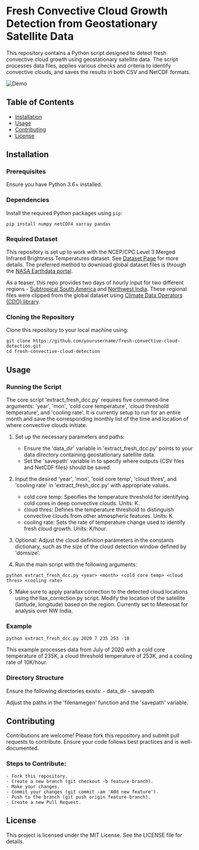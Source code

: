 # Fresh Convective Cloud Growth Detection from Geostationary Satellite Data

This repository contains a Python script designed to detect fresh convective cloud growth using geostationary satellite data. The script processes data files, applies various checks and criteria to identify convective clouds, and saves the results in both CSV and NetCDF formats.

![Demo](assets/clouds_2010_01_08.gif)

## Table of Contents

- [Installation](#installation)
- [Usage](#usage)
- [Contributing](#contributing)
- [License](#license)

## Installation

### Prerequisites

Ensure you have Python 3.6+ installed.

### Dependencies

Install the required Python packages using `pip`:

```
pip install numpy netCDF4 xarray pandas
```

### Required Dataset

This repository is set up to work with the NCEP/CPC Level 3 Merged Infrared Brightness Temperatures dataset. See [Dataset Page](https://gpm.nasa.gov/data/directory/ncepcpc-level-3-merged-infrared-brightness-temperatures-0) for more details. The preferred method to download global dataset files is through the [NASA Earthdata portal](https://search.earthdata.nasa.gov/search).

As a teaser, this repo provides two days of hourly input for two different regions - [Subtropical South America](https://github.com/divyanshchg007/fresh-convective-cloud-detection/tree/b6890f7800a02d563c5a59efcde11adfa15264a5/data/SouthAmerica_Subtrop_clipped) and [Northwest India](https://github.com/divyanshchg007/fresh-convective-cloud-detection/tree/b6890f7800a02d563c5a59efcde11adfa15264a5/data/NWIndia_clipped). These regional files were clipped from the global dataset using [Climate Data Operators (CDO) library](https://code.mpimet.mpg.de/projects/cdo). 

### Cloning the Repository

Clone this repository to your local machine using:

```
git clone https://github.com/yourusername/fresh-convective-cloud-detection.git
cd fresh-convective-cloud-detection
```

## Usage

### Running the Script

The core script 'extract_fresh_dcc.py' requires five command-line arguments: 'year', 'mon', 'cold core temperature', 'cloud threshold temperature', and 'cooling rate'. It is currently setup to run for an entire month and save the corresponding monthly list of the time and location of where convective clouds initiate.

1. Set up the necessary parameters and paths:
    - Ensure the 'data_dir' variable in 'extract_fresh_dcc.py' points to your data directory containing geostationary satellite data.
    - Set the 'savepath' variable in to specify where outputs (CSV files and NetCDF files) should be saved.

2. Input the desired 'year', 'mon', 'cold core temp', 'cloud thres', and 'cooling rate' in 'extract_fresh_dcc.py' with appropriate values.
    - cold core temp: Specifies the temperature threshold for identifying cold cores in deep convective clouds. Units: K.
    - cloud thres: Defines the temperature threshold to distinguish convective clouds from other atmospheric features. Units: K.
    - cooling rate: Sets the rate of temperature change used to identify fresh cloud growth. Units: K/hour.

3. Optional: Adjust the cloud definition parameters in the constants dictionary, such as the size of the cloud detection window defined by 'domsize'. 

4. Run the main script with the following arguments:

```
python extract_fresh_dcc.py <year> <month> <cold core temp> <cloud thres> <cooling rate>
```

5. Make sure to apply parallax correction to the detected cloud locations using the llax_correction.py script. Modify the location of the satellite (latitude, longitude) based on the region. Currently set to Meteosat for analysis over NW India.

### Example

```
python extract_fresh_dcc.py 2020 7 235 253 -10
```

This example processes data from July of 2020 with a cold core temperature of 235K, a cloud threshold temperature of 253K, and a cooling rate of 10K/hour.

### Directory Structure

Ensure the following directories exists:
    - data_dir
    - savepath

Adjust the paths in the 'filenamegen' function and the 'savepath' variable.

## Contributing

Contributions are welcome! Please fork this repository and submit pull requests to contribute. Ensure your code follows best practices and is well-documented.

### Steps to Contribute:
    - Fork this repository.
    - Create a new branch (git checkout -b feature-branch).
    - Make your changes.
    - Commit your changes (git commit -am 'Add new feature').
    - Push to the branch (git push origin feature-branch).
    - Create a new Pull Request.

## License

This project is licensed under the MIT License. See the LICENSE file for details.
